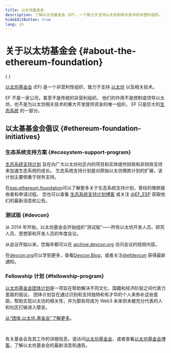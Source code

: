 ```yaml
---
title: 以太坊基金会
description: 了解以太坊基金会（EF），一个致力于支持以太坊和相关技术的非营利组织。
hideEditButton: true
lang: zh
---
```


# 关于以太坊基金会 {#about-the-ethereum-foundation}

{
<Logo/>
}

[以太坊基金会](http://ethereum.foundation/) (EF) 是一个非营利性组织，致力于支持 [以太坊](/what-is-ethereum/) 以及相关技术。

EF 不是一家公司，甚至不是传统的非营利组织。 他们的作用不是控制或领导以太坊，也不是为以太坊相关技术的重大开发提供资金的唯一组织。 EF 只是巨大的[生态系统](/community/) 的一部分。

## 以太基基金会倡议 {#ethereum-foundation-initiatives}

### 生态系统支持方案 {#ecosystem-support-program}

[生态系统支持计划](https://esp.ethereum.foundation/) 旨在向广大以太坊社区内的项目和实体提供财政和非财政支持来加速生态系统的成长。 生态系统支持计划是对原始以太坊赠款计划的扩展，该计划主要侧重于财务支持。

在[esp.ethereum.foundation](https://esp.ethereum.foundation/)可以了解更多关于生态系统支持计划，曾经的赠款接收者和申请过程。 您也可以查看 [生态系统支持计划博客](https://blog.ethereum.org/category/ecosystem-support-program/) 或关注 [@EF_ESP](https://twitter.com/EF_ESP) 获取他们的最新消息和公告。

### 测试版 {#devcon}

从 2014 年开始，以太坊基金会开始组织“测试版”——所有以太坊开发人员、研究人员、思想家和开发人员的年度会议。

从会议开始以来，您每年都可以在 [archive.devcon.org](https://archive.devcon.org/) 访问会议的视频内容。

在[devcon.org](https://devcon.org/)可以学到更多，查看[Devcon Blog](https://devcon.org/en/blogs/)，或者关注[@efdevcon](https://twitter.com/EFDevcon) 获得最新通知。

### Fellowship 计划 {#fellowship-program}

[以太坊基金会团体计划](https://fellowship.ethereum.foundation/)是一项旨在帮助解决不同文化、国籍和经济阶层之间代表力差距的倡议。 团体计划旨在通过识别和支持独特和有才华的个人来弥补这些差距，帮助实现以太坊的相关性，并为那些将成为 Web3 未来但未被充分代表的人和社区打破进入壁垒。

[从“团体.以太坊.基金会”了解更多](https://fellowship.ethereum.foundation/)。

<br/>

有关基金会及其工作的详细信息，请访问[以太坊基金会](http://ethereum.foundation/)，或者查看[以太坊基金会博客](https://blog.ethereum.org/)，了解以太坊基金会的最新消息和通告。
